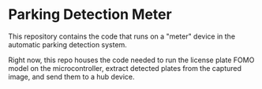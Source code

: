 # Parking Detection Meter

This repository contains the code that runs on a "meter" device in the automatic
parking detection system. 

Right now, this repo houses the code needed to run the license plate FOMO model
on the microcontroller, extract detected plates from the captured image, and
send them to a hub device.
